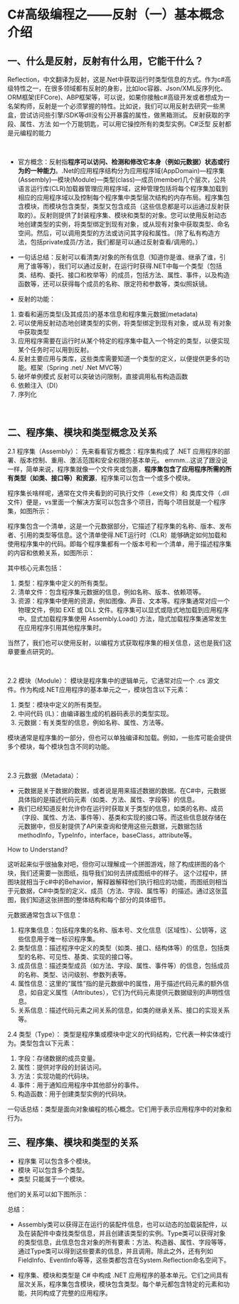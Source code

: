 # C#高级编程之——反射（一）基本概念介绍

## 一、什么是反射，反射有什么用，它能干什么？

Reflection，中文翻译为反射，这是.Net中获取运行时类型信息的方式。作为c#高级特性之一，在很多领域都有反射的身影，比如Ioc容器、Json/XML反序列化、ORM框架(EFCore)、ABP框架等，可以说，如果你接触c#高级开发或者想成为一名架构师，反射是一个必须掌握的特性。比如说，我们可以用反射去研究一些黑盒，尝试访问些引擎/SDK等dll没有公开暴露的属性，做黑箱测试。
反射获取的字段、属性、方法 如一个万能钥匙，可以用它操控所有的类型实例。C#泛型 反射都是元编程的能力

<br>

- 官方概念：反射指**程序可以访问、检测和修改它本身（例如元数据）状态或行为的一种能力**。.Net的应用程序结构分为应用程序域(AppDomain)—程序集(Assembly)—模块(Module)—类型(class)—成员(member)几个层次，公共语言运行库(CLR)加载器管理应用程序域，这种管理包括将每个程序集加载到相应的应用程序域以及控制每个程序集中类型层次结构的内存布局。程序集包含模块，而模块包含类型，类型又包含成员（这些信息都是可以运通过反射获取的）。反射则提供了封装程序集、模块和类型的对象。您可以使用反射动态地创建类型的实例，将类型绑定到现有对象，或从现有对象中获取类型、命名空间。然后，可以调用类型的方法或访问其字段和属性。（除了私有构造方法，包括private成员/方法，我们都是可以通过反射查看/调用的。）
- 一句话总结：反射可以看清类/对象的所有信息（知道你是谁、继承了谁，引用了谁等等），我们可以通过反射，在运行时获得.NET中每一个类型（包括类、结构、委托、接口和枚举等）的成员，包括方法、属性、事件，以及构造函数等，还可以获得每个成员的名称、限定符和参数等，类似照妖镜。

- 反射的功能：

1. 查看和遍历类型(及其成员)的基本信息和程序集元数据(metadata)
2. 可以使用反射动态地创建类型的实例，将类型绑定到现有对象，或从现 有对象中获取类型
3. 应用程序需要在运行时从某个特定的程序集中载入一个特定的类型，以便实现某个任务时可以用到反射。
4. 反射主要应用与类库，这些类库需要知道一个类型的定义，以便提供更多的功能。框架（Spring .net/ .Net MVC等）
5. 破坏单例模式 反射可以突破访问限制，直接调用私有构造函数
6. 依赖注入（DI）
7. 序列化

<br>

## 二、程序集、模块和类型概念及关系

2.1 程序集（Assembly）：
先来看看官方概念：程序集构成了 .NET 应用程序的部署、版本控制、重用、激活范围和安全权限的基本单元。 emmm...这说了跟没说一样，简单来说，程序集就像一个文件夹或包裹，**程序集包含了应用程序所需的所有类型（如类、接口等）和资源**，程序集可以包含一个或多个模块。

程序集长啥样呢，通常在文件夹看到的可执行文件（.exe文件）和 类库文件（.dll文件）便是，vs里面一个解决方案可以包含多个项目，而每个项目就是一个程序集，如图所示：
  
程序集包含一个清单，这是一个元数据部分，它描述了程序集的名称、版本、发布者、引用的类型等信息。这个清单使得.NET运行时（CLR）能够确定如何加载和使用程序集中的代码。即每个程序集都有一个版本号和一个清单，用于描述程序集的内容和依赖关系，如图所示：

其中核心元素包括：

1. 类型：程序集中定义的所有类型。
2. 清单文件：包含程序集元数据的信息，例如名称、版本、依赖项等。
3. 资源：程序集中使用的资源，例如图像、声音、文本等。程序集通常对应一个物理文件，例如 EXE 或 DLL 文件。程序集可以显式或隐式地加载到应用程序中。显式加载程序集使用 Assembly.Load() 方法，隐式加载程序集通常发生在应用程序引用其他程序集时。

当然了，我们也可以使用反射，以编程方式获取程序集的相关信息，这也是我们这章要重点研究的。

<br>

2.2 模块（Module）：
模块是程序集中的逻辑单元，它通常对应一个 .cs 源文件。作为构成.NET应用程序的基本单元之一，模块包含以下元素：

1. 类型：模块中定义的所有类型。
2. 中间代码 (IL)：由编译器生成的机器码表示的类型实现。
3. 元数据：有关类型的信息，例如名称、属性、方法等。

模块通常是程序集的一部分，但也可以单独编译和加载。例如，一些库可能会提供多个模块，每个模块包含不同的功能。

<br>

2.3 元数据（Metadata）：

- 元数据是关于数据的数据，或者说是用来描述数据的数据。在C#中，元数据具体指的是描述代码元素（如类、方法、属性、字段等）的信息。
- 我们已经知道反射允许你在运行时获取关于类型的信息，如类的名称、成员（字段、属性、方法、事件等）、基类和实现的接口等。而这些信息就存储在元数据中，但反射提供了API来查询和使用这些元数据，元数据包括methodInfo，TypeInfo，interface，baseClass，attribute等。

How to Understand?

这听起来似乎很抽象对吧，但你可以理解成一个拼图游戏，除了构成拼图的各个块，我们还需要一张图纸，指导我们如何去拼成图纸中的样子。
这个过程中，拼图块就相当于c#中的Behavior，解释器解释他们执行相应的功能，而图纸则相当于元数据，C#中类型的定义、成员（方法、字段、属性等）的描述。通过这张蓝图，我们知道这张拼图的整体结构和每个部分的具体细节。

元数据通常包含以下信息：

1. 程序集信息：包括程序集的名称、版本号、文化信息（区域性）、公钥等，这些信息用于唯一标识程序集。
2. 类型信息：描述程序中定义的类型（如类、接口、结构体等）的信息，包括类型的名称、可见性、基类、实现的接口等。
3. 成员信息：描述类型成员（如方法、字段、属性、事件等）的信息，包括成员的名称、类型、访问级别、参数列表等。
4. 属性信息：这里的“属性”指的是元数据中的属性，用于描述代码元素的额外信息，如自定义属性（Attributes），它们为代码元素提供元数据级别的声明性信息。
5. 关系信息：描述代码元素之间关系的信息，如类的继承关系、接口的实现关系等。

2.4 类型（Type）：
类型是程序集或模块中定义的代码结构，它代表一种实体或行为。类型包含以下元素：

1. 字段：存储数据的成员变量。
2. 属性：提供对字段的封装访问。
3. 方法：实现功能的代码块。
4. 事件：用于通知应用程序中其他部分的事件。
5. 构造函数：用于创建类型实例的代码块。

一句话总结：类型是面向对象编程的核心概念。它们用于表示应用程序中的对象和行为。

## 三、程序集、模块和类型的关系

- 程序集 可以包含多个模块。
- 模块 可以包含多个类型。
- 类型 只能属于一个模块。

他们的关系可以如下图所示：

总结：

- Assembly类可以获得正在运行的装配件信息，也可以动态的加载装配件，以及在装配件中查找类型信息，并且创建该类型的实例。Type类可以获得对象的类型信息，此信息包含对象的所有要素：方法、构造器、属性、字段等等，通过Type类可以得到这些要素的信息，并且调用。除此之外，还有列如FieldInfo、EventInfo等等，这些类都包含在System.Reflection命名空间下。

- 程序集、模块和类型是 C# 中构成 .NET 应用程序的基本单元。它们之间具有层次关系，程序集包含模块，模块包含类型。每个单元都包含特定的元素和功能，共同构成了完整的应用程序。
